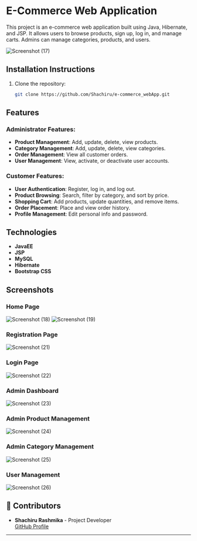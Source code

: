 # E-Commerce Web Application
This project is an e-commerce web application built using Java, Hibernate, and JSP. It allows users to browse products, sign up, log in, and manage carts. Admins can manage categories, products, and users.

![Screenshot (17)](https://github.com/user-attachments/assets/5e5a2829-cf2b-4783-aaa3-289a6767f168)

## Installation Instructions
1. Clone the repository:
   ```bash
   git clone https://github.com/Shachiru/e-commerce_webApp.git

## Features
### Administrator Features:
- **Product Management**: Add, update, delete, view products.
- **Category Management**: Add, update, delete, view categories.
- **Order Management**: View all customer orders.
- **User Management**: View, activate, or deactivate user accounts.

### Customer Features:
- **User Authentication**: Register, log in, and log out.
- **Product Browsing**: Search, filter by category, and sort by price.
- **Shopping Cart**: Add products, update quantities, and remove items.
- **Order Placement**: Place and view order history.
- **Profile Management**: Edit personal info and password.


## Technologies

- **JavaEE** 
- **JSP**
- **MySQL** 
- **Hibernate**
- **Bootstrap CSS**


## Screenshots
  ### Home Page
  ![Screenshot (18)](https://github.com/user-attachments/assets/51c165fe-3ee7-4835-9a3e-1980292ee93a)
  ![Screenshot (19)](https://github.com/user-attachments/assets/245c05a7-de18-4be2-9c06-1e29436356f6)

  ### Registration Page
  ![Screenshot (21)](https://github.com/user-attachments/assets/1de5970e-ecee-4b32-aa5b-558b97faf9e3)

  ### Login Page
  ![Screenshot (22)](https://github.com/user-attachments/assets/faf10cbd-3843-41ca-b595-34c64808301f)

  ### Admin Dashboard
  ![Screenshot (23)](https://github.com/user-attachments/assets/40c9bdc7-286f-4cc0-a170-7333a3ab8589)

  ### Admin Product Management
  ![Screenshot (24)](https://github.com/user-attachments/assets/b3f4f246-9345-4339-bf78-a431576a4b76)

  ### Admin Category Management
  ![Screenshot (25)](https://github.com/user-attachments/assets/2e24c527-75de-4a03-b324-6aae85e6ceaf)

  ### User Management
  ![Screenshot (26)](https://github.com/user-attachments/assets/309e9da2-4273-4725-b8dc-2299c0745388)

  ## 👥 Contributors
- **Shachiru Rashmika** - Project Developer  
  [GitHub Profile](https://github.com/Shachiru)

---
